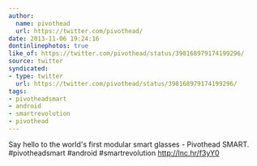 ```yaml
---
author:
  name: pivothead
  url: https://twitter.com/pivothead/
date: 2013-11-06 19:24:16
dontinlinephotos: true
like_of: https://twitter.com/pivothead/status/398168979174199296/
source: twitter
syndicated:
- type: twitter
  url: https://twitter.com/pivothead/status/398168979174199296/
tags:
- pivotheadsmart
- android
- smartrevolution
- pivothead
---
```


Say hello to the world's first modular smart glasses - Pivothead SMART. #pivotheadsmart #android #smartrevolution http://lnc.hr/f3yY0